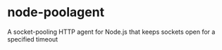 node-poolagent
==============

A socket-pooling HTTP agent for Node.js that keeps sockets open for a specified timeout
